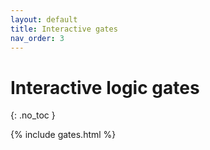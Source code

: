 ```yaml
---
layout: default
title: Interactive gates
nav_order: 3
---
```

# Interactive logic gates
{: .no_toc }

{% include gates.html %}
